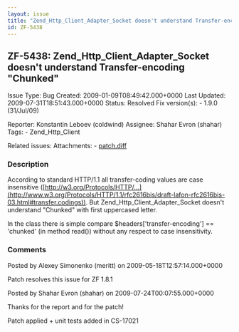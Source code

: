 ```yaml
---
layout: issue
title: "Zend_Http_Client_Adapter_Socket doesn't understand Transfer-encoding &quot;Chunked&quot;"
id: ZF-5438
---
```


ZF-5438: Zend\_Http\_Client\_Adapter\_Socket doesn't understand Transfer-encoding "Chunked"
-------------------------------------------------------------------------------------------

 Issue Type: Bug Created: 2009-01-09T08:49:42.000+0000 Last Updated: 2009-07-31T18:51:43.000+0000 Status: Resolved Fix version(s): - 1.9.0 (31/Jul/09)
 
 Reporter:  Konstantin Leboev (coldwind)  Assignee:  Shahar Evron (shahar)  Tags: - Zend\_Http\_Client
 
 Related issues: 
 Attachments: - [patch.diff](/issues/secure/attachment/11933/patch.diff)
 
### Description

According to standard HTTP/1.1 all transfer-coding values are case insensitive ([http://w3.org/Protocols/HTTP/…](http://www.w3.org/Protocols/HTTP/1.1/rfc2616bis/draft-lafon-rfc2616bis-03.html#transfer.codings)). But Zend\_Http\_Client\_Adapter\_Socket doesn't understand "Chunked" with first uppercased letter.

In the class there is simple compare $headers['transfer-encoding'] == 'chunked' (in method read()) without any respect to case insensitivity.

 

 

### Comments

Posted by Alexey Simonenko (meritt) on 2009-05-18T12:57:14.000+0000

Patch resolves this issue for ZF 1.8.1

 

 

Posted by Shahar Evron (shahar) on 2009-07-24T00:07:55.000+0000

Thanks for the report and for the patch!

Patch applied + unit tests added in CS-17021

 

 